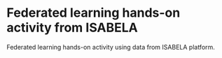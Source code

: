# Federated learning hands-on activity from ISABELA
 Federated learning hands-on activity using data from ISABELA platform.
